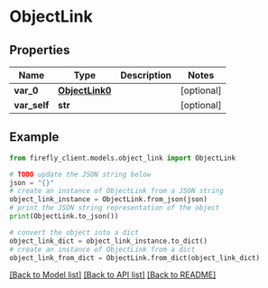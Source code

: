 # ObjectLink


## Properties

Name | Type | Description | Notes
------------ | ------------- | ------------- | -------------
**var_0** | [**ObjectLink0**](ObjectLink0.md) |  | [optional] 
**var_self** | **str** |  | [optional] 

## Example

```python
from firefly_client.models.object_link import ObjectLink

# TODO update the JSON string below
json = "{}"
# create an instance of ObjectLink from a JSON string
object_link_instance = ObjectLink.from_json(json)
# print the JSON string representation of the object
print(ObjectLink.to_json())

# convert the object into a dict
object_link_dict = object_link_instance.to_dict()
# create an instance of ObjectLink from a dict
object_link_from_dict = ObjectLink.from_dict(object_link_dict)
```
[[Back to Model list]](../README.md#documentation-for-models) [[Back to API list]](../README.md#documentation-for-api-endpoints) [[Back to README]](../README.md)


